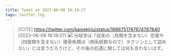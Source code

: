 ```yaml
---
title: Tweet at 2023-06-08 19:19:27
tags: twitter_log
---
```


> [!CITE] https://twitter.com/kaisekiriu/status/1666751787674787840 (2023-06-08 19:19:27)
> ![](https://twitter.com/kaisekiriu/status/1666751787674787840)
> 分岐学は「従来の（鳥類を含まない）恐竜や（四肢類を含まない）硬骨魚類は（側系統群なので）タクソンとして認めない」とは言うだろうけど、その後の処遇に関しては何も言わないはず。

